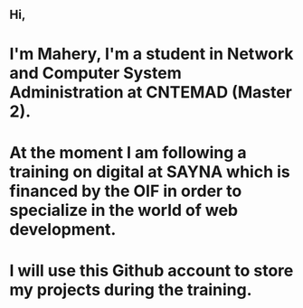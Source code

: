 ## Hi, 

# I'm Mahery, I'm a student in Network and Computer System Administration at CNTEMAD (Master 2).
# At the moment I am following a training on digital at SAYNA which is financed by the OIF in order to specialize in the world of web development.
# I will use this Github account to store my projects during the training.
